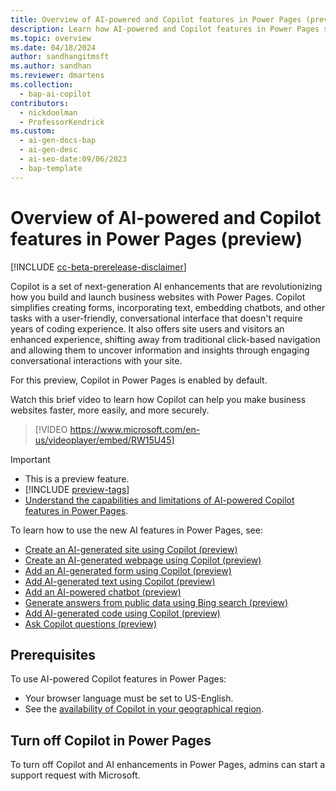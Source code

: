 ```yaml
---
title: Overview of AI-powered and Copilot features in Power Pages (preview)
description: Learn how AI-powered and Copilot features in Power Pages simplify website creation and provide an enhanced user experience.
ms.topic: overview
ms.date: 04/18/2024
author: sandhangitmsft
ms.author: sandhan
ms.reviewer: dmartens
ms.collection: 
  - bap-ai-copilot
contributors:
  - nickdoelman
  - ProfessorKendrick
ms.custom:
  - ai-gen-docs-bap
  - ai-gen-desc
  - ai-seo-date:09/06/2023
  - bap-template
---
```


# Overview of AI-powered and Copilot features in Power Pages (preview)

[!INCLUDE [cc-beta-prerelease-disclaimer](../includes/cc-beta-prerelease-disclaimer.md)]

Copilot is a set of next-generation AI enhancements that are revolutionizing how you build and launch business websites with Power Pages. Copilot simplifies creating forms, incorporating text, embedding chatbots, and other tasks with a user-friendly, conversational interface that doesn't require years of coding experience. It also offers site users and visitors an enhanced experience, shifting away from traditional click-based navigation and allowing them to uncover information and insights through engaging conversational interactions with your site.

For this preview, Copilot in Power Pages is enabled by default.

Watch this brief video to learn how Copilot can help you make business websites faster, more easily, and more securely.

>[!VIDEO https://www.microsoft.com/en-us/videoplayer/embed/RW15U45]

> [!IMPORTANT]
>
> - This is a preview feature.
> - [!INCLUDE [preview-tags](../includes/cc-preview-features-definition.md)]
> - [Understand the capabilities and limitations of AI-powered Copilot features in Power Pages](../transparency-note.md).

To learn how to use the new AI features in Power Pages, see:

- [Create an AI-generated site using Copilot (preview)](../getting-started/create-site-copilot.md)
- [Create an AI-generated webpage using Copilot (preview)](../getting-started/create-page-copilot.md)
- [Add an AI-generated form using Copilot (preview)](../getting-started/add-form-copilot.md)
- [Add AI-generated text using Copilot (preview)](../getting-started/add-text-copilot.md)
- [Add an AI-powered chatbot (preview)](../getting-started/enable-chatbot.md)
- [Generate answers from public data using Bing search (preview)](../getting-started/force-bing-index.md)
- [Add AI-generated code using Copilot (preview)](add-code-copilot.md)
- [Ask Copilot questions (preview)](../getting-started/ask-copilot.md)

## Prerequisites

To use AI-powered Copilot features in Power Pages:

- Your browser language must be set to US-English.
- See the [availability of Copilot in your geographical region](/power-platform/admin/geographical-availability-copilot).

## Turn off Copilot in Power Pages

To turn off Copilot and AI enhancements in Power Pages, admins can start a support request with Microsoft.
